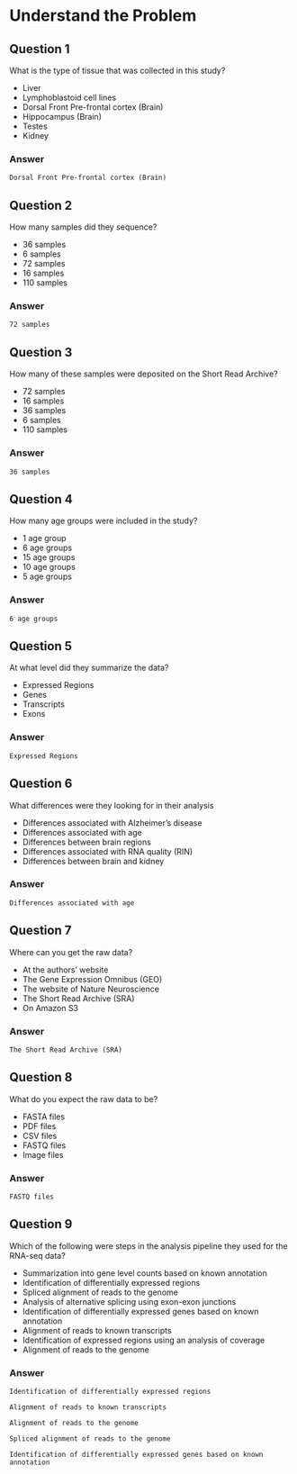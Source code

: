 # Understand the Problem

## Question 1
What is the type of tissue that was collected in this study?
* Liver
* Lymphoblastoid cell lines
* Dorsal Front Pre-frontal cortex (Brain)
* Hippocampus (Brain)
* Testes
* Kidney

### Answer
```
Dorsal Front Pre-frontal cortex (Brain)
```

## Question 2
How many samples did they sequence?
* 36 samples
* 6 samples
* 72 samples
* 16 samples
* 110 samples

### Answer
```
72 samples
```

## Question 3
How many of these samples were deposited on the Short Read Archive?
* 72 samples
* 16 samples
* 36 samples
* 6 samples
* 110 samples

### Answer
```
36 samples
```

## Question 4
How many age groups were included in the study?
* 1 age group
* 6 age groups
* 15 age groups
* 10 age groups
* 5 age groups

### Answer
```
6 age groups
```

## Question 5
At what level did they summarize the data?
* Expressed Regions
* Genes
* Transcripts 
* Exons

### Answer
```
Expressed Regions
```

## Question 6
What differences were they looking for in their analysis
* Differences associated with Alzheimer’s disease
* Differences associated with age
* Differences between brain regions
* Differences associated with RNA quality (RIN)
* Differences between brain and kidney

### Answer
```
Differences associated with age
```

## Question 7
Where can you get the raw data?
* At the authors’ website
* The Gene Expression Omnibus (GEO)
* The website of Nature Neuroscience
* The Short Read Archive (SRA)
* On Amazon S3

### Answer
```
The Short Read Archive (SRA)
```

## Question 8
What do you expect the raw data to be? 
* FASTA files
* PDF files
* CSV files
* FASTQ files
* Image files

### Answer
```
FASTQ files
```

## Question 9
Which of the following were steps in the analysis pipeline they used for the RNA-seq data?
* Summarization into gene level counts based on known annotation
* Identification of differentially expressed regions
* Spliced alignment of reads to the genome
* Analysis of alternative splicing using exon-exon junctions
* Identification of differentially expressed genes based on known annotation
* Alignment of reads to known transcripts
* Identification of expressed regions using an analysis of coverage
* Alignment of reads to the genome

### Answer
```
Identification of differentially expressed regions

Alignment of reads to known transcripts

Alignment of reads to the genome

Spliced alignment of reads to the genome

Identification of differentially expressed genes based on known annotation
